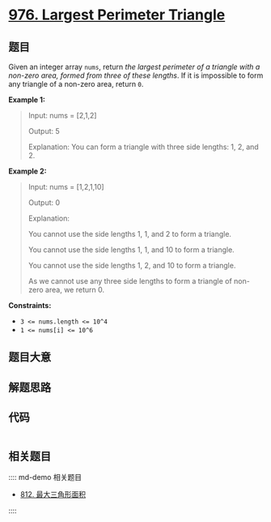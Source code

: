 # [976. Largest Perimeter Triangle](https://leetcode.com/problems/largest-perimeter-triangle/)

## 题目

Given an integer array `nums`, return _the largest perimeter of a triangle
with a non-zero area, formed from three of these lengths_. If it is impossible
to form any triangle of a non-zero area, return `0`.

**Example 1:**

> Input: nums = [2,1,2]
>
> Output: 5
>
> Explanation: You can form a triangle with three side lengths: 1, 2, and 2.

**Example 2:**

> Input: nums = [1,2,1,10]
>
> Output: 0
>
> Explanation:
>
> You cannot use the side lengths 1, 1, and 2 to form a triangle.
>
> You cannot use the side lengths 1, 1, and 10 to form a triangle.
>
> You cannot use the side lengths 1, 2, and 10 to form a triangle.
>
> As we cannot use any three side lengths to form a triangle of non-zero area, we return 0.

**Constraints:**

- `3 <= nums.length <= 10^4`
- `1 <= nums[i] <= 10^6`

## 题目大意

## 解题思路

## 代码

```javascript

```

## 相关题目

:::: md-demo 相关题目

- [812. 最大三角形面积](https://leetcode.com/problems/largest-triangle-area)

::::
